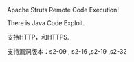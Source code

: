 Apache Struts Remote Code Execution!

There is Java Code Exploit.

支持HTTP，和HTTPS.

支持漏洞版本：s2-09 , s2-16 ,s2-19 ,s2-32
